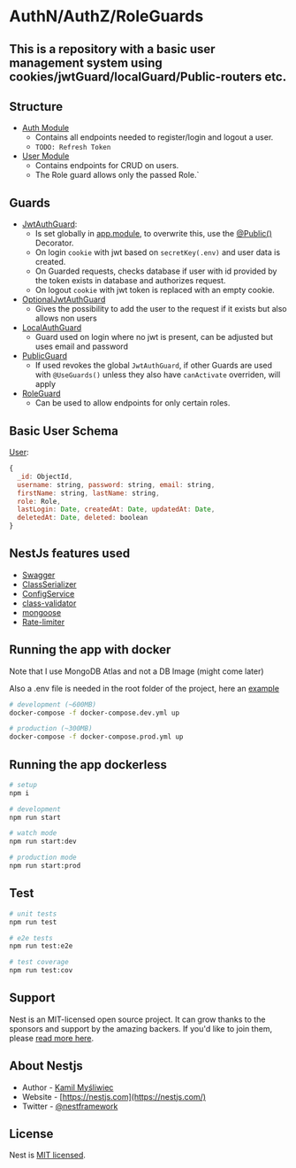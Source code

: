 # AuthN/AuthZ/RoleGuards

This is a repository with a basic user management system using cookies/jwtGuard/localGuard/Public-routers etc.
---

## Structure

- [Auth Module](src/auth/)
  - Contains all endpoints needed to register/login and logout a user.
  - `TODO: Refresh Token`
- [User Module](src/users/)
  - Contains endpoints for CRUD on users.
  - The Role guard allows only the passed Role.`
## Guards

- [JwtAuthGuard](src/auth/strategies/jwt.strategy.js): 
  - Is set globally in [app.module](src/app.module.ts), to overwrite this, use the [@Public()](src/auth/guards/public.guard.ts) Decorator.
  - On login `cookie` with jwt based on `secretKey(.env)` and user data is created.
  - On Guarded requests, checks database if user with id provided by the token exists in database and authorizes request.
  - On logout `cookie` with jwt token is replaced with an empty cookie.
- [OptionalJwtAuthGuard](src/auth/guards/optionalJwtAuth.guard.ts)
  - Gives the possibility to add the user to the request if it exists but also allows non users
- [LocalAuthGuard](src/auth/guards/localAuth.guard.ts)
  - Guard used on login where no jwt is present, can be adjusted but uses email and password 
- [PublicGuard](src/auth/guards/localAuth.guard.ts)
  - If used revokes the global `JwtAuthGuard`, if other Guards are used with `@UseGuards()` unless they also have `canActivate` overriden, will apply
- [RoleGuard](src/auth/guards/role.guard.ts)
  - Can be used to allow endpoints for only certain roles.

## Basic User Schema
[User](./src/users/entities/user.entity.ts):
```js
{
  _id: ObjectId,
  username: string, password: string, email: string,
  firstName: string, lastName: string,
  role: Role,
  lastLogin: Date, createdAt: Date, updatedAt: Date, 
  deletedAt: Date, deleted: boolean
}
```
## NestJs features used
- [Swagger](https://docs.nestjs.com/openapi/introduction)
- [ClassSerializer](https://docs.nestjs.com/techniques/serialization)
- [ConfigService](https://docs.nestjs.com/techniques/configuration)
- [class-validator](https://docs.nestjs.com/pipes#class-validator)
- [mongoose](https://docs.nestjs.com/recipes/mongodb#mongodb-mongoose)
- [Rate-limiter](https://docs.nestjs.com/security/rate-limiting)

## Running the app with docker

Note that I use MongoDB Atlas and not a DB Image (might come later)

Also a .env file is needed in the root folder of the project, here an [example](./.sample.env)

```bash
# development (~600MB)
docker-compose -f docker-compose.dev.yml up

# production (~300MB)
docker-compose -f docker-compose.prod.yml up
```
## Running the app dockerless

```bash
# setup
npm i

# development
npm run start

# watch mode
npm run start:dev

# production mode
npm run start:prod
```

## Test

```bash
# unit tests
npm run test

# e2e tests
npm run test:e2e

# test coverage
npm run test:cov
```

## Support

Nest is an MIT-licensed open source project. It can grow thanks to the sponsors and support by the amazing backers. If you'd like to join them, please [read more here](https://docs.nestjs.com/support).

## About Nestjs

- Author - [Kamil Myśliwiec](https://kamilmysliwiec.com)
- Website - [https://nestjs.com](https://nestjs.com/)
- Twitter - [@nestframework](https://twitter.com/nestframework)

## License

Nest is [MIT licensed](LICENSE).
